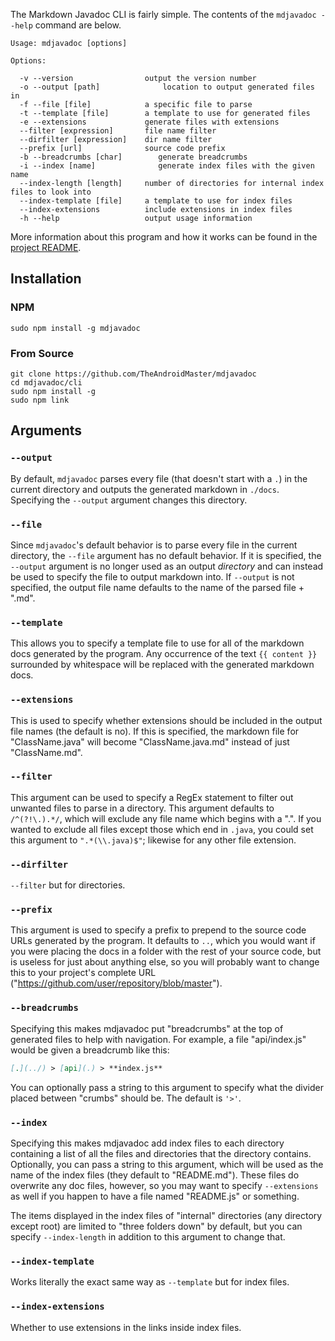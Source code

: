 The Markdown Javadoc CLI is fairly simple. The contents of the `mdjavadoc --help` command are below.

```
Usage: mdjavadoc [options]

Options:

  -v --version                output the version number
  -o --output [path]		      location to output generated files in
  -f --file [file]            a specific file to parse
  -t --template [file]        a template to use for generated files
  -e --extensions             generate files with extensions
  --filter [expression]       file name filter
  --dirfilter [expression]    dir name filter
  --prefix [url]              source code prefix
  -b --breadcrumbs [char]        generate breadcrumbs
  -i --index [name]              generate index files with the given name
  --index-length [length]     number of directories for internal index files to look into
  --index-template [file]     a template to use for index files
  --index-extensions          include extensions in index files
  -h --help                   output usage information
```

More information about this program and how it works can be found in the [project README](https://jfenn.me/redirects/?t=github&d=mdjavadoc).

## Installation

### NPM

```shell
sudo npm install -g mdjavadoc
```

### From Source

```shell
git clone https://github.com/TheAndroidMaster/mdjavadoc
cd mdjavadoc/cli
sudo npm install -g
sudo npm link
```

## Arguments

### `--output`

By default, `mdjavadoc` parses every file (that doesn't start with a `.`) in the current directory and outputs the generated markdown in `./docs`. Specifying the `--output` argument changes this directory.

### `--file`

Since `mdjavadoc`'s default behavior is to parse every file in the current directory, the `--file` argument has no default behavior. If it is specified, the `--output` argument is no longer used as an output *directory* and can instead be used to specify the file to output markdown into. If `--output` is not specified, the output file name defaults to the name of the parsed file + ".md".

### `--template`

This allows you to specify a template file to use for all of the markdown docs generated by the program. Any occurrence of the text `{{ content }}` surrounded by whitespace will be replaced with the generated markdown docs.

### `--extensions`

This is used to specify whether extensions should be included in the output file names (the default is no). If this is specified, the markdown file for "ClassName.java" will become "ClassName.java.md" instead of just "ClassName.md".

### `--filter`

This argument can be used to specify a RegEx statement to filter out unwanted files to parse in a directory. This argument defaults to `/^(?!\.).*/`, which will exclude any file name which begins with a ".". If you wanted to exclude all files except those which end in `.java`, you could set this argument to `".*(\\.java)$"`; likewise for any other file extension.

### `--dirfilter`

`--filter` but for directories.

### `--prefix`

This argument is used to specify a prefix to prepend to the source code URLs generated by the program. It defaults to `..`, which you would want if you were placing the docs in a folder with the rest of your source code, but is useless for just about anything else, so you will probably want to change this to your project's complete URL ("https://github.com/user/repository/blob/master").

### `--breadcrumbs`

Specifying this makes mdjavadoc put "breadcrumbs" at the top of generated files to help with navigation. For example, a file "api/index.js" would be given a breadcrumb like this:

```markdown
[.](../) > [api](.) > **index.js**
```

You can optionally pass a string to this argument to specify what the divider placed between "crumbs" should be. The default is `'>'`.

### `--index`

Specifying this makes mdjavadoc add index files to each directory containing a list of all the files and directories that the directory contains. Optionally, you can pass a string to this argument, which will be used as the name of the index files (they default to "README.md"). These files do overwrite any doc files, however, so you may want to specify `--extensions` as well if you happen to have a file named "README.js" or something.

The items displayed in the index files of "internal" directories (any directory except root) are limited to "three folders down" by default, but you can specify `--index-length` in addition to this argument to change that.

### `--index-template`

Works literally the exact same way as `--template` but for index files.

### `--index-extensions`

Whether to use extensions in the links inside index files.
